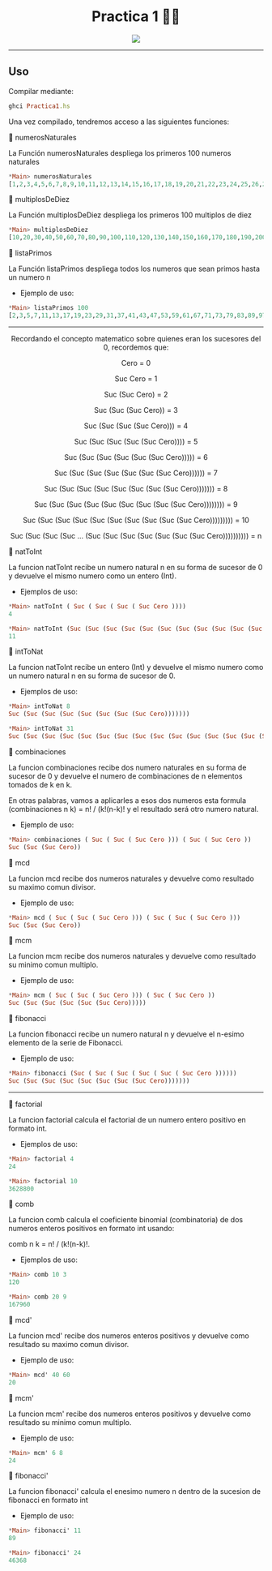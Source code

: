 <div align="center">
  
# **Practica 1** 🎇🌉
  

[![](https://media.giphy.com/media/v1.Y2lkPTc5MGI3NjExNDRiZTA3MmU5NjBiYjc4YzQyZjFlZjU1NTJlZTVjM2I1NzkxZjYxNyZlcD12MV9pbnRlcm5hbF9naWZzX2dpZklkJmN0PWc/GeimqsH0TLDt4tScGw/giphy-downsized.gif)](https://www.youtube.com/watch?v=crjugtkXZN4)

</div>
  
---

## **Uso**



Compilar mediante:

```Ruby
ghci Practica1.hs
```

Una vez compilado, tendremos acceso a las siguientes funciones:

📌 numerosNaturales

La Función numerosNaturales despliega los primeros 100 numeros naturales

```Haskell
*Main> numerosNaturales
[1,2,3,4,5,6,7,8,9,10,11,12,13,14,15,16,17,18,19,20,21,22,23,24,25,26,27,28,29,30,31,32,33,34,35,36,37,38,39,40,41,42,43,44,45,46,47,48,49,50,51,52,53,54,55,56,57,58,59,60,61,62,63,64,65,66,67,68,69,70,71,72,73,74,75,76,77,78,79,80,81,82,83,84,85,86,87,88,89,90,91,92,93,94,95,96,97,98,99,100]
```

📌 multiplosDeDiez

La Función multiplosDeDiez despliega los primeros 100 multiplos de diez

```Haskell
*Main> multiplosDeDiez
[10,20,30,40,50,60,70,80,90,100,110,120,130,140,150,160,170,180,190,200,210,220,230,240,250,260,270,280,290,300,310,320,330,340,350,360,370,380,390,400,410,420,430,440,450,460,470,480,490,500,510,520,530,540,550,560,570,580,590,600,610,620,630,640,650,660,670,680,690,700,710,720,730,740,750,760,770,780,790,800,810,820,830,840,850,860,870,880,890,900,910,920,930,940,950,960,970,980,990,1000]
```

📌 listaPrimos

La Función listaPrimos despliega todos los numeros que sean primos hasta un numero n
  - Ejemplo de uso:

```Haskell
*Main> listaPrimos 100
[2,3,5,7,11,13,17,19,23,29,31,37,41,43,47,53,59,61,67,71,73,79,83,89,97]
```

---
<div align="center">
  
Recordando el concepto matematico sobre quienes eran los sucesores del 0, recordemos que:

 
Cero = 0
  
Suc Cero = 1
  
Suc (Suc Cero) = 2
  
Suc (Suc (Suc Cero)) = 3
  
Suc (Suc (Suc (Suc Cero))) = 4

Suc (Suc (Suc (Suc (Suc Cero)))) = 5
  
Suc (Suc (Suc (Suc (Suc (Suc Cero))))) = 6
  
Suc (Suc (Suc (Suc (Suc (Suc (Suc Cero)))))) = 7
  
Suc (Suc (Suc (Suc (Suc (Suc (Suc (Suc Cero))))))) = 8
  
Suc (Suc (Suc (Suc (Suc (Suc (Suc (Suc (Suc Cero)))))))) = 9
  
Suc (Suc (Suc (Suc (Suc (Suc (Suc (Suc (Suc (Suc Cero))))))))) = 10
  
Suc (Suc (Suc (Suc ... (Suc (Suc (Suc (Suc (Suc (Suc (Suc Cero)))))))))) = n
  
</div>

📌 natToInt

La funcion natToInt recibe un numero natural n en su forma de sucesor de 0 y devuelve el mismo numero como un entero (Int).
  - Ejemplos de uso:
    
```Haskell
*Main> natToInt ( Suc ( Suc ( Suc ( Suc Cero ))))
4

*Main> natToInt (Suc (Suc (Suc (Suc (Suc (Suc (Suc (Suc (Suc (Suc (Suc Cero)))))))))) )
11
```


📌 intToNat

La funcion natToInt recibe un entero (Int) y devuelve el mismo numero como un numero natural n en su forma de sucesor de 0.
  - Ejemplos de uso:

```Haskell
*Main> intToNat 8
Suc (Suc (Suc (Suc (Suc (Suc (Suc (Suc Cero)))))))

*Main> intToNat 31
Suc (Suc (Suc (Suc (Suc (Suc (Suc (Suc (Suc (Suc (Suc (Suc (Suc (Suc (Suc (Suc (Suc (Suc (Suc (Suc (Suc (Suc (Suc (Suc (Suc (Suc (Suc (Suc (Suc (Suc (Suc Cero))))))))))))))))))))))))))))))
```


📌 combinaciones

La funcion combinaciones recibe dos numero naturales en su forma de sucesor de 0 y devuelve el numero de combinaciones de n elementos tomados de k en k.

En otras palabras, vamos a aplicarles a esos dos numeros esta formula (combinaciones n k) = n! / (k!(n-k)!  y el resultado será otro numero natural.
  - Ejemplo de uso:

```Haskell
*Main> combinaciones ( Suc ( Suc ( Suc Cero ))) ( Suc ( Suc Cero ))
Suc (Suc (Suc Cero))
```

📌 mcd

La funcion mcd recibe dos numeros naturales y devuelve como resultado su maximo comun divisor.
  - Ejemplo de uso:

```Haskell
*Main> mcd ( Suc ( Suc ( Suc Cero ))) ( Suc ( Suc ( Suc Cero )))
Suc (Suc (Suc Cero))
```

📌 mcm

La funcion mcm recibe dos numeros naturales y devuelve como resultado su minimo comun multiplo.
  - Ejemplo de uso:

```Haskell
*Main> mcm ( Suc ( Suc ( Suc Cero ))) ( Suc ( Suc Cero ))
Suc (Suc (Suc (Suc (Suc (Suc Cero)))))
```

📌 fibonacci

La funcion fibonacci recibe un numero natural n y devuelve el n-esimo elemento de la serie de Fibonacci.
  - Ejemplo de uso:

```Haskell
*Main> fibonacci (Suc ( Suc ( Suc ( Suc ( Suc ( Suc Cero ))))))
Suc (Suc (Suc (Suc (Suc (Suc (Suc (Suc Cero)))))))
```
---

📌 factorial

La funcion factorial calcula el factorial de un numero entero positivo en formato int.
  - Ejemplos de uso:

```Haskell
*Main> factorial 4
24

*Main> factorial 10
3628800
```

📌 comb

La funcion comb calcula el coeficiente binomial (combinatoria) de dos numeros enteros positivos en formato int usando:

comb n k = n! / (k!(n-k)!.
  - Ejemplos de uso:

```Haskell
*Main> comb 10 3
120

*Main> comb 20 9
167960
```

📌 mcd'

La funcion mcd' recibe dos numeros enteros positivos y devuelve como resultado su maximo comun divisor.
  - Ejemplo de uso:

```Haskell
*Main> mcd' 40 60
20
```

📌 mcm'

La funcion mcm' recibe dos numeros enteros positivos y devuelve como resultado su minimo comun multiplo.
  - Ejemplo de uso:

```Haskell
*Main> mcm' 6 8
24
```


📌 fibonacci'

La funcion fibonacci' calcula el enesimo numero n dentro de la sucesion de fibonacci en formato int
  - Ejemplo de uso:

```Haskell
*Main> fibonacci' 11
89

*Main> fibonacci' 24
46368
```

